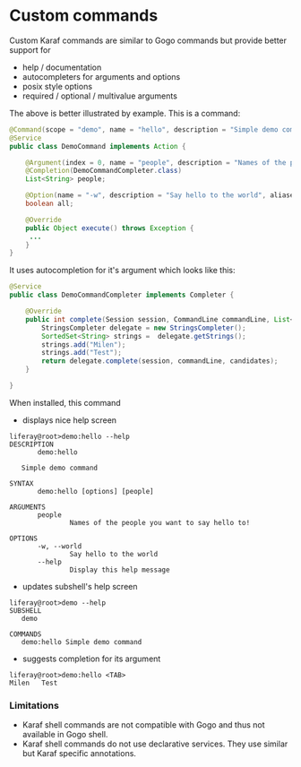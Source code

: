 # Custom commands

Custom Karaf commands are similar to Gogo commands but provide better support for 

 - help / documentation
 - autocompleters for arguments and options
 - posix style options
 - required / optional / multivalue arguments
   
The above is better illustrated by example. This is a command:
 
```java
@Command(scope = "demo", name = "hello", description = "Simple demo command ")
@Service
public class DemoCommand implements Action {

	@Argument(index = 0, name = "people", description = "Names of the people you want to say hello to!", required = false, multiValued = true)
	@Completion(DemoCommandCompleter.class)
	List<String> people;

	@Option(name = "-w", description = "Say hello to the world", aliases = {"--world" }, required = false, multiValued = false)
	boolean all;

	@Override
	public Object execute() throws Exception {
	 ...
	}
}
``` 
It uses autocompletion for it's argument which looks like this:

```java
@Service
public class DemoCommandCompleter implements Completer {

	@Override
	public int complete(Session session, CommandLine commandLine, List<String> candidates) {
		StringsCompleter delegate = new StringsCompleter();
		SortedSet<String> strings =  delegate.getStrings();
		strings.add("Milen");
		strings.add("Test");
		return delegate.complete(session, commandLine, candidates);
	}

}
```

When installed, this command 

 - displays nice help screen
 
 ```ShellSession
 liferay@root>demo:hello --help
DESCRIPTION
        demo:hello

	Simple demo command

SYNTAX
        demo:hello [options] [people]

ARGUMENTS
        people
                Names of the people you want to say hello to!

OPTIONS
        -w, --world
                Say hello to the world
        --help
                Display this help message
 ```
 
 - updates subshell's help screen
 
 ```ShellSession
 liferay@root>demo --help
SUBSHELL
	demo

COMMANDS
    demo:hello Simple demo command
```

 - suggests completion for its argument
  
 ```shell
liferay@root>demo:hello <TAB>
Milen   Test
``` 

### Limitations

 - Karaf shell commands are not compatible with Gogo and thus not available in Gogo shell. 
 - Karaf shell commands do not use declarative services. They use similar but Karaf specific annotations. 

